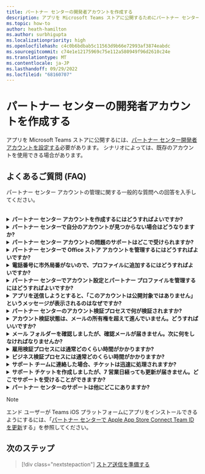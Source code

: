 ```yaml
---
title: パートナー センターの開発者アカウントを作成する
description: アプリを Microsoft Teams ストアに公開するためにパートナー センター開発者アカウントを作成するときの FAQ。
ms.topic: how-to
author: heath-hamilton
ms.author: surbhigupta
ms.localizationpriority: high
ms.openlocfilehash: c4c0b6bdbab5c11563d9b66e72993af3874eabdc
ms.sourcegitcommit: c74e1e12175969c75e112a580949f96d2610c24e
ms.translationtype: MT
ms.contentlocale: ja-JP
ms.lasthandoff: 09/29/2022
ms.locfileid: "68160707"
---
```

# <a name="create-a-partner-center-developer-account"></a>パートナー センターの開発者アカウントを作成する

アプリを Microsoft Teams ストアに公開するには、[パートナー センター開発者アカウントを設定する](/office/dev/store/open-a-developer-account)必要があります。 シナリオによっては、既存のアカウントを使用できる場合があります。

## <a name="faq"></a>よくあるご質問 (FAQ)

パートナー センター アカウントの管理に関する一般的な質問への回答を入手してください。

<br>

<details>

<summary><b>パートナー センター アカウントを作成するにはどうすればよいですか?</b></summary>

パートナー センター アカウントは、次のいずれかの方法で作成できます。

* パートナー センターを初めて使用し、Microsoft ネットワーク アカウントをお持ちでない場合は、[パートナー センターの登録ページを使用してアカウントを作成します](/office/dev/store/open-a-developer-account#create-an-account-using-the-partner-center-enrollment-page)。
* 既に Microsoft パートナー ネットワークに登録している場合は、[既存の Microsoft パートナー センターの登録を使用して、パートナー センターから直接アカウントを作成します](/office/dev/store/open-a-developer-account#create-an-account-using-an-existing-partner-center-enrollment)。

<br>

</details>

<details>

<summary><b>パートナー センターで自分のアカウントが見つからない場合はどうなりますか?</b></summary>

[パートナー センターのサポート チケット](https://partner.microsoft.com/support/v2/?stage=1)を開き、次を選択します。

| メニュー | オプション |
| -------   | -------  |
|カテゴリ| 商用マーケットプレース|
| トピック | 一般的なマーケットプレイスのヘルプと使い方の質問 |
| サブトピック| Office アドイン |

<br>

</details>

<details>

<summary><b>パートナー センター アカウントの問題のサポートはどこで受けられますか?</b></summary>

[発行元のサポート ページ](https://aka.ms/marketplacepublishersupport)にアクセスして、問題を検索してください。 ガイダンスが役に立たない場合は、[パートナー センターのサポート チケット](/azure/marketplace/partner-center-portal/support#how-to-open-a-support-ticket)を作成します。

<br>

</details>

<details>

<summary><b>パートナー センターで Office ストア アカウントを管理するにはどうすればよいですか?</b></summary>

詳細については、「[パートナー センターを通じたアカウントの管理](/office/dev/store/manage-account-settings-and-profile)」を参照してください。

<br>

</details>

<details>

<summary><b>電話番号に市外局番がないので、プロファイルに追加するにはどうすればよいですか?</b></summary>

電話番号には、国番号、市外局番、電話番号の 3 つの部分があります。 電話番号に市外局番が含まれていない場合は、2 番目のボックスを空のままにして、3 番目のボックスに入力します。

<br>

</details>

<details>

<summary><b>パートナー センターでアカウント設定とパートナー プロファイルを管理するにはどうすればよいですか?</b></summary>

詳細については、「[アカウント設定とプロファイル情報の管理](/windows/uwp/publish/manage-account-settings-and-profile#additional-settings-and-info)」を参照してください。

<br>

</details>

<details>

<summary><b>アプリを送信しようとすると、「このアカウントは公開対象ではありません」というメッセージが表示されるのはなぜですか?</b></summary>

[アカウント認証状態](/partner-center/verification-responses)が保留中であるため、このエラー メッセージが表示されました。 パートナー センターの[ダッシュボード](https://partner.microsoft.com/dashboard)で状態を確認してください。 **[設定]** 歯車アイコンを選択し、**[開発者設定] > [アカウント] > [アカウント設定]** を選択します。

![パートナー センターの検証状態](~/assets/images/partner-center-verification-status.png)

<br>

</details>

<details>

<summary><b>パートナー センターのアカウント検証プロセスで何が検証されますか?</b></summary>

検証領域には、**メールの所有権**、**雇用**、**ビジネス** の 3 つがあります。 詳細については、「[検証内容と対応方法](/partner-center/verification-responses#what-is-verified-and-how-to-respond)」を参照してください。

主な連絡先、グローバル管理者、またはアカウント管理者の場合は、プロフィール ページで検証状態を監視し、進行状況を追跡できます。

検証プロセスが完了すると、プロフィール ページの登録状態が *保留中* から *承認済み* に変わります。 その後、主な連絡先は、数営業日以内に Microsoft からメールを受信します。

<br>

</details>

<details>

<summary><b>アカウント検証状態は、メールの所有権を超えて進んでいません。どうすればいいですか?</b></summary>

**メールの所有権** の検証プロセス中に、確認メールが主な連絡先に送信されます。 主な連絡先の受信トレイで、件名 "**必要なアクション: Microsoft でメール アカウントを確認し**、メールの検証プロセスを完了してください" の **maccount@microsoft.com** からのメールを確認してください。 確認メールは、パートナー センターのアカウント設定に記載されているアドレスに送信されます。

メールの検証プロセスについては、次の点に注意してください。

* メール検証リンクは 7 日間のみ有効です。
* パートナーのプロフィール ページにアクセスし、**[確認メールの再送信]** リンクを選択すると、メールの再送信を要求できます。
* メールを確実に受信するには、安全なドメインとして **microsoft.com** を安全にリストし、迷惑メール フォルダーを確認します。

<br>

</details>

<details>

<summary><b>メール フォルダーを確認しましたが、確認メールが届きません。次に何をしなければなりませんか?</b></summary>

以下の操作を試してください。

* 迷惑メール フォルダーを確認してください。
* ブラウザーのキャッシュをクリアし、パートナー センター アカウントのダッシュボードに移動して、**[確認メールを再送信]** を選択します。
* 別のブラウザーから **[確認メールの再送信]** リンクにアクセスしてみてください。
* IT 部門と協力して、確認メールがメール サーバーによってブロックされていないことを確認します。
* サーバーのスパム フィルターを調整して、**maccount@microsoft.com** からのすべてのメールを許可または安全にリストします。

<br>

</details>

<details>

<summary><b>雇用検証プロセスには通常どのくらい時間がかかりますか?</b></summary>

提出されたすべての詳細が正しければ、雇用検証プロセスは完了するのに約 2 時間かかります。

<br>

</details>

<details>

<summary><b>ビジネス検証プロセスには通常どのくらい時間がかかりますか?</b></summary>

必要な書類がすべて提出された場合、ビジネスの検証が完了するまでに 1 - 2 営業日かかります。

<br>

</details>

<details>

<summary><b>サポート チームに連絡した場合、チケットは迅速に処理されますか?</b></summary>

サポート チケットは 1 週間で解決されます。 サポート チケットの作成時に提供したメール アドレスに送信された更新を確認します。

<br>

</details>

<details>

<summary><b>サポート チケットを作成しましたが、7 営業日経っても更新が届きません。どこでサポートを受けることができますか?</b></summary>

次の詳細を記載したメールを <a href="mailto:teamsubm@microsoft.com">teamsubm@microsoft.com</a> に送信します。

* **件名**: *アプリ名* のパートナー センター アカウントの問題。
* **メール本文**:
  * サポート チケット番号。
  * 販売者 ID。
  * 問題のスクリーンショット (可能な場合)。

<br>

</details>

<details>

<summary><b>パートナー センターのサポートは他にどこにありますか?</b></summary>

次のリソースも役立ちます。

* [Microsoft 365 アプリの提出に関する FAQ](/office/dev/store/appsource-submission-faq)。
* [商用マーケットプレースのドキュメント](/azure/marketplace/)。

<br>

</details>

> [!NOTE]
> エンド ユーザーが Teams iOS プラットフォームにアプリをインストールできるようにするには、「[パートナー センターで Apple App Store Connect Team ID を更新](update-apple-store-team-connect-id.md)する」を参照してください。

## <a name="next-step"></a>次のステップ

> [!div class="nextstepaction"]
> [ストア送信を準備する](~/concepts/deploy-and-publish/appsource/prepare/submission-checklist.md)
